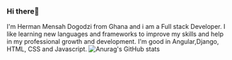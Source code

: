 ### Hi there👋

I'm Herman Mensah Dogodzi from Ghana and i am a Full stack Developer. I like learning new languages and frameworks to improve my skills and help in my professional growth and development.  I'm good in Angular,Django, HTML, CSS and Javascript. 
![Anurag's GitHub stats](https://github-readme-stats.vercel.app/api?username=hermy123&theme=dark&show_icons=true)
